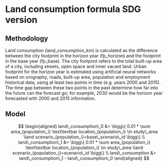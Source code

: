 # Land consumption formula SDG version

## Methodology

Land consumption (land_consumption_km) is calculated as the difference between the city footprint in the horizon year (fp_horizon) and the footprint in the base year (fp_base). The city footprint refers to the total built-up area of a city, including streets, open space and inner vacant land.
Urban footprint for the horizon year is estimated using artificial neural networks based on orography, roads, built-up area, population and employment historical data, using at least two points in time (e.g. years 2000 and 2015). The time gap between these two points in the past determine how far into the future can the forecast go; for example, 2030 would be the horizon year forecasted with 2000 and 2015 information.

## Model

```math

\begin{aligned}

land\_consumption\_0 &=  \bigg\{ 0.01 * \sum area_{population_i} \text\textbar location_{population_i} \in study\_area \land scenario_{population_i}=base\_scenario\_id \bigg\}

\\

land\_consumption\_1 &=  \bigg\{ 0.01 * \sum area_{population_i} \text\textbar location_{population_i} \in study\_area \land scenario_{population_i}=scenario\_id \bigg\}

\\

land\_consumption &= land\_consumption\_1 - land\_consumption\_0

\end{aligned}

```
